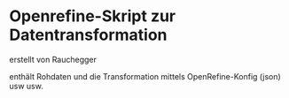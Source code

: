 # Openrefine-Skript zur Datentransformation

erstellt von Rauchegger

enthält Rohdaten und die Transformation mittels OpenRefine-Konfig (json)
usw usw.
